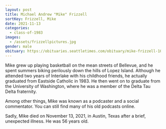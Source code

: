 ```yaml
---
layout: post
title: Michael Andrew "Mike" Frizzell
sortKey: Frizzell, Mike
date: 2021-11-13
categories:
  - class-of-1983
images:
  - /assets/frizzellpictures.jpg
gender: male
obituary: https://obituaries.seattletimes.com/obituary/mike-frizzell-1083792264
---
```

Mike grew up playing basketball on the mean streets of Bellevue, and he spent summers biking perilously down the hills of Lopez Island. Although he attended two years of Interlake with his childhood friends, he actually graduated from Eastside Catholic in 1983. He then went on to graduate from the University of Washington, where he was a member of the Delta Tau Delta fraternity.

Among other things, Mike was known as a podcaster and a social commentator. You can still find many of his old podcasts online. 

Sadly, Mike died on November 13, 2021, in Austin, Texas after a brief, unexpected illness. He was 56 years old.